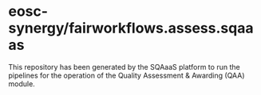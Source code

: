 # eosc-synergy/fairworkflows.assess.sqaaas
This repository has been generated by the SQAaaS platform to run the pipelines
for the operation of the
Quality Assessment & Awarding (QAA)
module.